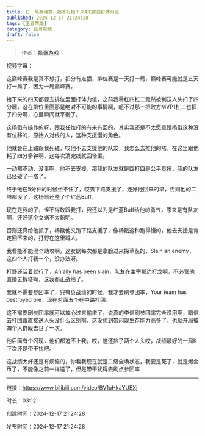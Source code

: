 ```yaml
---
title: 打一局巅峰赛，搞不好接下来4天都要打体力值
published: 2024-12-17 21:24:28
tags: [王者荣耀]
category: 磊哥视频
draft: false
---
```



> 作者：[磊哥游戏](https://space.bilibili.com/268941858?spm_id_from=333.788.upinfo.head.click)

视频字幕：

这巅峰赛我是真不想打，扣分有点狠，排位赛是一天打一局，巅峰赛可能就是五天打一局了，因为一局巅峰赛。

接下来的四天都要去排位里面打体力值，之前我零杠四杠二竟然被判送人头扣了四分啊，这在排位里面那是绝对不可能的事情啊，呃不过那一把败方MVP1杠二也扣了四分啊，心里瞬间就平衡了。

这杨戬有操作的呀，跟我任性打的有来有回的，其实我还是不太愿意跟杨戬这种没有位移的，原始人对线的人，这种支援慢的角色。

他就会在上路跟我死磕，哎他不去支援他的队友，我怎么去推他的塔，在这里跟他耗了四分多钟啊，这每次清完线就回塔里。

一动都不动，没事啊，他不去支援，那我的队友就是四打四是公平竞技，我的队友已经破了一塔了。

终于他在5分钟的时候坐不住了，哎去下路支援了，还好他回来的早，否则他的二塔都没了，这杨戬还整了个红蓝Buff。

现在是我的了，怪不得敢跟我打，我还以为是红蓝Buff给他的勇气，原来是有队友啊，还好这个女娲不太聪明。

否则还真给他抓了，杨戬他又跑下路支援了，像杨戬这种跑得慢的，他去支援是肯定回不来的，打野在这里蹲人。

我看能不能混个助攻啊，这女娲每次都是拿脸过来探草丛的，Slain an enemy，这四个人打我一个，没办法呀。

打野还活着就行了，An ally has been slain，队友在主宰那边打龙啊，不必管他直接去拆塔啊，这我都正战绩了。

我就不需要参团率了，只有负战绩的时候，我才去刷参团率，Your team has destroyed pre，现在对面五个在中路打团。

这不需要刷参团率就可以放心过来偷塔了，说真的李信刷参团率完全没用啊，暗信去打团跟直接送人头没什么区别啊，这没想到带闪现生存能力高多了，也就开局被四个人群殴去世了一次。

他后面有个闪现，他们都追不上我，哎，这还捡了两个人头哎，战绩最好的一局K下次还是带干扰吧。

这战绩太好还是有烦恼的，你看我现在就是二级全场状态，我要是死了，就是爆金币了，不能像之前一样送了，但是带干扰得去刷点参团率

---


链接：https://www.bilibili.com/video/BV1uHkJYUEXj



时长：03:12

创建时间：2024-12-17 21:24:28

发布时间：2024-12-17 21:24:28

